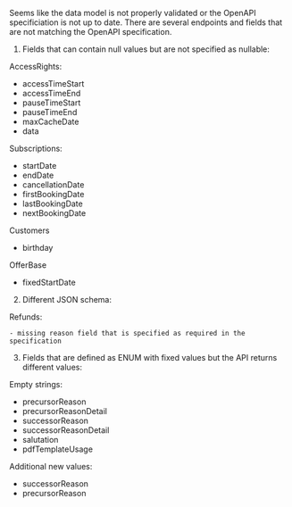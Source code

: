 Seems like the data model is not properly validated or the OpenAPI specificiation is not up to date. There are several endpoints and fields that are not matching the OpenAPI specification.

1) Fields that can contain null values but are not specified as nullable:

AccessRights:

 - accessTimeStart
 - accessTimeEnd
 - pauseTimeStart
 - pauseTimeEnd
 - maxCacheDate
 - data

Subscriptions:

 - startDate
 - endDate
 - cancellationDate
 - firstBookingDate
 - lastBookingDate
 - nextBookingDate

Customers
 - birthday

OfferBase
 - fixedStartDate


2) Different JSON schema:

Refunds:

    - missing reason field that is specified as required in the specification

3) Fields that are defined as ENUM with fixed values but the API returns different values:

Empty strings:
  - precursorReason
  - precursorReasonDetail
  - successorReason
  - successorReasonDetail
  - salutation
  - pdfTemplateUsage

Additional new values:
  - successorReason 
  - precursorReason

